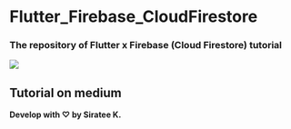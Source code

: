 # Flutter_Firebase_CloudFirestore
### The repository of Flutter x Firebase (Cloud Firestore) tutorial
![](https://raw.githubusercontent.com/sirateek/Flutter_Firebase_CloudFirestore/master/artwork/Cover.png)

## Tutorial on medium


**Develop with ♡ by Siratee K.**
